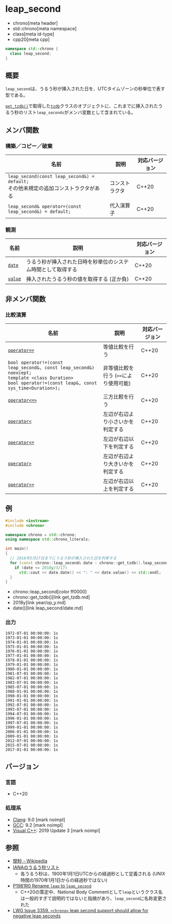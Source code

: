 # leap_second
* chrono[meta header]
* std::chrono[meta namespace]
* class[meta id-type]
* cpp20[meta cpp]

```cpp
namespace std::chrono {
  class leap_second;
}
```

## 概要
`leap_second`は、うるう秒が挿入された日を、UTCタイムゾーンの秒単位で表す型である。

[`get_tzdb()`](get_tzdb.md)で取得した[`tzdb`](tzdb.md)クラスのオブジェクトに、これまでに挿入されたうるう秒のリスト`leap_seconds`がメンバ変数として含まれている。


## メンバ関数
### 構築／コピー／破棄

| 名前 | 説明 | 対応バージョン |
|------|------|----------------|
| `leap_second(const leap_second&) = default;`<br/> その他未規定の追加コンストラクタがある | コンストラクタ | C++20 |
| `leap_second& operator=(const leap_second&) = default;` | 代入演算子 | C++20 |


### 観測

| 名前 | 説明 | 対応バージョン |
|------|------|----------------|
| [`date`](leap_second/date.md) | うるう秒が挿入された日時を秒単位のシステム時間として取得する | C++20 |
| [`value`](leap_second/value.md) | 挿入されたうるう秒の値を取得する (正か負) | C++20 |


## 非メンバ関数
### 比較演算

| 名前 | 説明 | 対応バージョン |
|------|------|----------------|
| [`operator==`](leap_second/op_equal.md)         | 等値比較を行う | C++20 |
| `bool operator!=(const leap_second&, const leap_second&) noexcept;`<br/> `template <class Duration>`<br/> `bool operator!=(const leap&, const sys_time<Duration>);` | 非等値比較を行う (`==`により使用可能) | C++20 |
| [`operator<=>`](leap_second/op_compare_3way.md) | 三方比較を行う | C++20 |
| [`operator<`](leap_second/op_less.md) | 左辺が右辺より小さいかを判定する | C++20 |
| [`operator<=`](leap_second/op_less_equal.md) | 左辺が右辺以下を判定する | C++20 |
| [`operator>`](leap_second/op_greater.md) | 左辺が右辺より大きいかを判定する | C++20 |
| [`operator>=`](leap_second/op_greater_equal.md) | 左辺が右辺以上を判定する | C++20 |


## 例
```cpp example
#include <iostream>
#include <chrono>

namespace chrono = std::chrono;
using namespace std::chrono_literals;

int main()
{
  // 2018年3月17日までにうるう秒が挿入された日を列挙する
  for (const chrono::leap_second& date : chrono::get_tzdb().leap_seconds) {
    if (date <= 2018y/3/17)
      std::cout << date.date() << ": " << date.value() << std::endl;
  }
}
```
* chrono::leap_second[color ff0000]
* chrono::get_tzdb()[link get_tzdb.md]
* 2018y[link year/op_y.md]
* date()[link leap_second/date.md]

### 出力
```
1972-07-01 00:00:00: 1s
1973-01-01 00:00:00: 1s
1974-01-01 00:00:00: 1s
1975-01-01 00:00:00: 1s
1976-01-01 00:00:00: 1s
1977-01-01 00:00:00: 1s
1978-01-01 00:00:00: 1s
1979-01-01 00:00:00: 1s
1980-01-01 00:00:00: 1s
1981-07-01 00:00:00: 1s
1982-07-01 00:00:00: 1s
1983-07-01 00:00:00: 1s
1985-07-01 00:00:00: 1s
1988-01-01 00:00:00: 1s
1990-01-01 00:00:00: 1s
1991-01-01 00:00:00: 1s
1992-07-01 00:00:00: 1s
1993-07-01 00:00:00: 1s
1994-07-01 00:00:00: 1s
1996-01-01 00:00:00: 1s
1997-07-01 00:00:00: 1s
1999-01-01 00:00:00: 1s
2006-01-01 00:00:00: 1s
2009-01-01 00:00:00: 1s
2012-07-01 00:00:00: 1s
2015-07-01 00:00:00: 1s
2017-01-01 00:00:00: 1s
```

## バージョン
### 言語
- C++20

### 処理系
- [Clang](/implementation.md#clang): 9.0 [mark noimpl]
- [GCC](/implementation.md#gcc): 9.2 [mark noimpl]
- [Visual C++](/implementation.md#visual_cpp): 2019 Update 3 [mark noimpl]


## 参照
- [閏秒 - Wikipedia](https://ja.wikipedia.org/wiki/%E9%96%8F%E7%A7%92)
- [IANAのうるう秒リスト](https://github.com/eggert/tz/blob/master/leap-seconds.list)
    - 各うるう秒は、1900年1月1日UTCからの経過秒として定義される (UNIX時間の1970年1月1日からの経過秒ではない)
- [P1981R0 Rename `leap` to `leap_second`](http://www.open-std.org/jtc1/sc22/wg21/docs/papers/2019/p1981r0.html)
    - C++20の策定中、National Body Commentとして`leap`というクラス名は一般的すぎて説明的ではないと指摘があり、`leap_second`に名称変更された
- [LWG Issue 3359. `<chrono>` leap second support should allow for negative leap seconds](http://www.open-std.org/jtc1/sc22/wg21/docs/papers/2020/p2117r0.html#3359)

